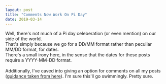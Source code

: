 ```yaml
---
layout: post
title: "Comments Now Work On Pi Day"
date: 2019-03-14
---
```


Well, there's not much of a Pi day celeberation (or even mention) on our side of the world.<br/>
That's simply because we go for a DD/MM format rather than peculiar MM/DD format, for dates.<br/>
There's a small irony here, in the sense that the dates for these posts require a YYYY-MM-DD format.<br/>
<br/>
Additionally, I've caved into giving an option for comments on all my posts ([guidance taken from here](https://60devs.com/adding-comments-to-your-jekyll-blog.html)). I'm sure this'll go swimmingly. Pretty sure.
